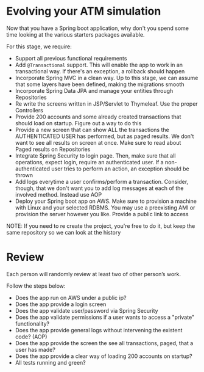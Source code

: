 # Evolving your ATM simulation

Now that you have a Spring boot application, why don't you spend some time looking at the various starters packages available.

For this stage, we require:

 - Support all previous functional requirements
 - Add `@Transactional` support. This will enable the app to work in an transactional way. If there's an exception, a rollback should happen
 - Incorporate Spring MVC in a clean way. Up to this stage, we can assume that some layers have been defined, making the migrations smooth
 - Incorporate Spring Data JPA and manage your entities through Repositories
 - Re write the screens written in JSP/Servlet to Thymeleaf. Use the proper Controllers
 - Provide 200 accounts and some already created transactions that should load on startup. Figure out a way to do this
 - Provide a new screen that can show ALL the transactions the AUTHENTICATED USER has performed,  but as paged results. We don't want to see all results on screen at once. Make sure to read about Paged results on Repositories
 - Integrate Spring Security to login page. Then, make sure that all operations, expect login, require an authenticated user. If a non-authenticated user tries to perform an action, an exception should be thrown
 - Add logs everytime a user confirms/perform a transaction. Consider, though, that we don't want you to add log messages at each of the involved method. Instead use AOP
 - Deploy your Spring boot app on AWS. Make sure to provision a machine with Linux and your selected RDBMS. You may use a preexisting AMI or provision the server however you like. Provide a public link to access



NOTE: If you need to re create the project, you're free to do it, but keep the same repository so we can look at the history


# Review

Each person will randomly review at least two of other person’s work.

Follow the steps below:

 - Does the app run on AWS under a public ip?
 - Does the app provide a login screen
 - Does the app validate user/password via Spring Security
 - Does the app validate permissions if a user wants to access a "private" functionality?
 - Does the app provide general logs without intervening the existent code? (AOP)
 - Does the app provide the screen the see all transactions, paged, that  a user has made?
 - Does the app provide a clear way of loading 200 accounts on startup?
 - All tests running and green?


